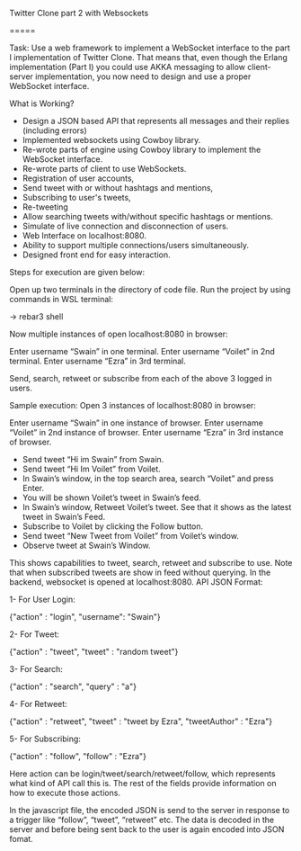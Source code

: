 
Twitter Clone part 2 with Websockets


=====

Task: 
Use a web framework to implement a WebSocket interface to the part I implementation of Twitter Clone. That means that, even though the Erlang implementation (Part I) you could use AKKA messaging to allow client-server implementation, you now need to design and use a proper WebSocket interface. 

What is Working?

-	Design a JSON based API that represents all messages and their replies (including errors)
-	Implemented websockets using Cowboy library.
-	Re-wrote parts of engine using Cowboy library to implement the WebSocket interface.
-	Re-wrote parts of client to use WebSockets.
-	Registration of user accounts, 
-	Send tweet with or without hashtags and mentions, 
-	Subscribing to user's tweets, 
-	Re-tweeting
-	Allow searching tweets with/without specific hashtags or mentions.
-	Simulate of live connection and disconnection of users.
-	Web Interface on localhost:8080.
-	Ability to support multiple connections/users simultaneously.
-	Designed front end for easy interaction.

Steps for execution are given below:

Open up two terminals in the directory of code file.
Run the project by using commands in WSL terminal:

-> rebar3 shell 

Now multiple instances of open localhost:8080 in browser:

Enter username “Swain” in one terminal.
Enter username “Voilet” in 2nd terminal.
Enter username “Ezra” in 3rd terminal.

Send, search, retweet or subscribe from each of the above 3 logged in users.





Sample execution:
Open 3 instances of localhost:8080 in browser:

Enter username “Swain” in one instance of browser.
Enter username “Voilet” in 2nd instance of browser.
Enter username “Ezra” in 3rd instance of browser.

-	Send tweet “Hi im Swain” from Swain.
-	Send tweet “Hi Im Voilet” from Voilet.
-	In Swain’s window, in the top search area, search “Voilet” and press Enter.
-	You will be shown Voilet’s tweet in Swain’s feed.
-	In Swain’s window, Retweet Voilet’s tweet. See that it shows as the latest tweet in Swain’s Feed.
-	Subscribe to Voilet by clicking the Follow button.
-	Send tweet “New Tweet from Voilet” from Voilet’s window.
-	Observe tweet at Swain’s Window.

This shows capabilities to tweet, search, retweet and subscribe to use. Note that when subscribed tweets are show in feed without querying.
In the backend, websocket is opened at localhost:8080.
API JSON Format:

1-	For User Login:

{"action" : "login",
"username": "Swain"}

2-	For Tweet:

{"action" : "tweet",
"tweet" : "random tweet"}

3-	For Search:

{"action" : "search",
"query" : "a"}

4-	For Retweet:

{"action" : "retweet",
"tweet" : "tweet by Ezra",
"tweetAuthor" : "Ezra"}

5-	For Subscribing:

{"action" : "follow",
"follow" : "Ezra"}

Here action can be login/tweet/search/retweet/follow, which represents what kind of API call this is. The rest of the fields provide information on how to execute those actions.

In the javascript file, the encoded JSON is send to the server in response to a trigger like “follow”, “tweet”, “retweet” etc. The data is decoded in the server and before being sent back to the user is again encoded into JSON fomat.

